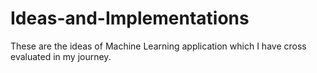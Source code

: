 # Ideas-and-Implementations
These are the ideas of Machine Learning application which I have cross evaluated in my journey.

